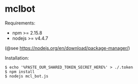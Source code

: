 # mclbot

Requirements:
* npm >= 2.15.8
* nodejs >= v4.4.7

(@see https://nodejs.org/en/download/package-manager/)

Installation:
```
$ echo '%PASTE_OUR_SHARED_TOKEN_SECRET_HERE%' > ./.token
$ npm install
$ nodejs mcl_bot.js
```